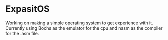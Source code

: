 # ExpasitOS
Working on making a simple operating system to get experience with it. 
Currently using Bochs as the emulator for the cpu and nasm as the compiler for the .asm file.

